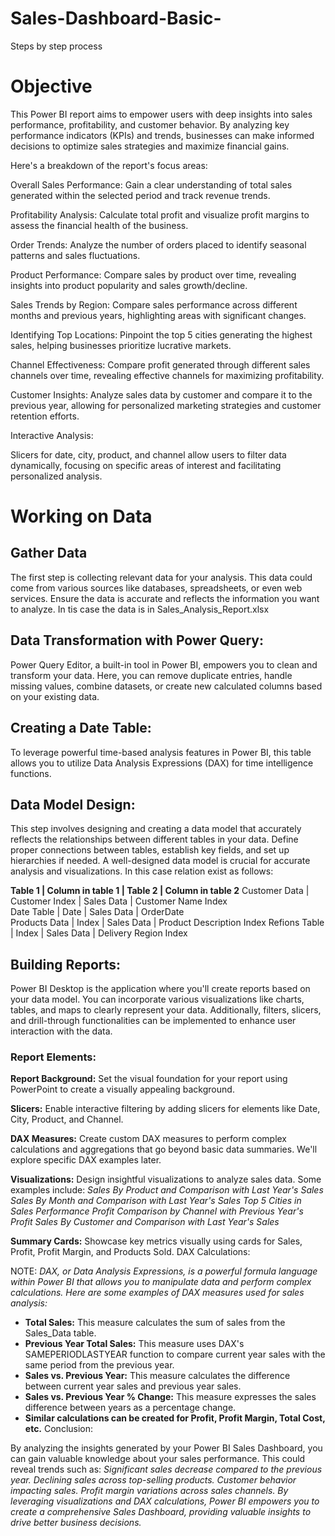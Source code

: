 # Sales-Dashboard-Basic-
Steps by step process 

# Objective
This Power BI report aims to empower users with deep insights into sales performance, profitability, and customer behavior. By analyzing key performance indicators (KPIs) and trends, businesses can make informed decisions to optimize sales strategies and maximize financial gains.

Here's a breakdown of the report's focus areas:

Overall Sales Performance: Gain a clear understanding of total sales generated within the selected period and track revenue trends.

Profitability Analysis: Calculate total profit and visualize profit margins to assess the financial health of the business.

Order Trends: Analyze the number of orders placed to identify seasonal patterns and sales fluctuations.

Product Performance: Compare sales by product over time, revealing insights into product popularity and sales growth/decline.

Sales Trends by Region: Compare sales performance across different months and previous years, highlighting areas with significant changes.

Identifying Top Locations: Pinpoint the top 5 cities generating the highest sales, helping businesses prioritize lucrative markets.

Channel Effectiveness: Compare profit generated through different sales channels over time, revealing effective channels for maximizing profitability.

Customer Insights: Analyze sales data by customer and compare it to the previous year, allowing for personalized marketing strategies and customer retention efforts.

Interactive Analysis:

Slicers for date, city, product, and channel allow users to filter data dynamically, focusing on specific areas of interest and facilitating personalized analysis.

# Working on Data

## Gather Data

The first step is collecting relevant data for your analysis. This data could come from various sources like databases, spreadsheets, or even web services. Ensure the data is accurate and reflects the information you want to analyze. In tis case the data is in Sales_Analysis_Report.xlsx

## Data Transformation with Power Query:

Power Query Editor, a built-in tool in Power BI, empowers you to clean and transform your data. Here, you can remove duplicate entries, handle missing values, combine datasets, or create new calculated columns based on your existing data.

## Creating a Date Table:

To leverage powerful time-based analysis features in Power BI, this table allows you to utilize Data Analysis Expressions (DAX) for time intelligence functions.

## Data Model Design:

This step involves designing and creating a data model that accurately reflects the relationships between different tables in your data. Define proper connections between tables, establish key fields, and set up hierarchies if needed. A well-designed data model is crucial for accurate analysis and visualizations. In this case relation exist as follows:

**Table 1        |  Column in table 1   |  Table 2   |  Column in table 2**
Customer Data  |   Customer Index     | Sales Data | Customer Name Index  
Date Table     |   Date               | Sales Data | OrderDate            
Products Data  |   Index              | Sales Data | Product Description Index
Refions Table  |   Index              | Sales Data | Delivery Region Index

## Building Reports:

Power BI Desktop is the application where you'll create reports based on your data model. You can incorporate various visualizations like charts, tables, and maps to clearly represent your data. Additionally, filters, slicers, and drill-through functionalities can be implemented to enhance user interaction with the data.

### Report Elements:

**Report Background:** Set the visual foundation for your report using PowerPoint to create a visually appealing background.

**Slicers:** Enable interactive filtering by adding slicers for elements like Date, City, Product, and Channel.

**DAX Measures:** Create custom DAX measures to perform complex calculations and aggregations that go beyond basic data summaries. We'll explore specific DAX examples later.

**Visualizations:** Design insightful visualizations to analyze sales data. Some examples include:
    *Sales By Product and Comparison with Last Year's Sales*
    *Sales By Month and Comparison with Last Year's Sales*
    *Top 5 Cities in Sales Performance*
    *Profit Comparison by Channel with Previous Year's Profit*
    *Sales By Customer and Comparison with Last Year's Sales*
    
**Summary Cards:** Showcase key metrics visually using cards for Sales, Profit, Profit Margin, and Products Sold.
DAX Calculations:

NOTE:
*DAX, or Data Analysis Expressions, is a powerful formula language within Power BI that allows you to manipulate data and perform complex calculations. Here are some examples of DAX measures used for sales analysis:*
* **Total Sales:** This measure calculates the sum of sales from the Sales_Data table.
* **Previous Year Total Sales:** This measure uses DAX's SAMEPERIODLASTYEAR function to compare current year sales with the same period from the previous year.
* **Sales vs. Previous Year:** This measure calculates the difference between current year sales and previous year sales.
* **Sales vs. Previous Year % Change:** This measure expresses the sales difference between years as a percentage change. 
* **Similar calculations can be created for Profit, Profit Margin, Total Cost, etc.**
 Conclusion:

By analyzing the insights generated by your Power BI Sales Dashboard, you can gain valuable knowledge about your sales performance. This could reveal trends such as:
*Significant sales decrease compared to the previous year.*
*Declining sales across top-selling products.*
*Customer behavior impacting sales.*
*Profit margin variations across sales channels.*
*By leveraging visualizations and DAX calculations, Power BI empowers you to create a comprehensive Sales Dashboard, providing valuable insights to drive better business decisions.*
